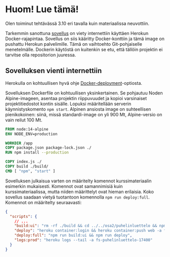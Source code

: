 # Huom! Lue tämä!

Olen toiminut tehtävässä 3.10 eri tavalla kuin materiaalissa neuvottiin.

Tarkemmin sanottuna [sovellus](https://fs-puhelinluettelo-17400.herokuapp.com/) on viety internettiin käyttäen Herokun Docker-rajapintaa. Sovellus on siis kääritty Docker-konttiin ja tämä image on pushattu Herokun palvelimille. Tämä on vaihtoehto Git-pohjaiselle menetelmälle. Dockerin käytöstä on kuitenkin se etu, että tällöin projektin ei tarvitse olla repositorion juuressa.

## Sovelluksen vienti internettiin

Herokulla on kohtuullisen hyvä ohje [Docker-deployment](https://devcenter.heroku.com/articles/container-registry-and-runtime)-optiosta.

Sovelluksen Dockerfile on kohtuullisen yksinkertainen. Se pohjautuu Noden Alpine-imageen, asentaa projektin riippuvuudet ja kopioi varsinaiset projektitiedostot kontin sisälle. Lopuksi määritellään serverin käynnistyskomento ```npm start```. Alpinen ansiosta image on suhteellisen pienikokoinen: siinä, missä standardi-image on yli 900 Mt, Alpine-versio on vain reilut 100 Mt.

```Dockerfile
FROM node:14-alpine
ENV NODE_ENV=production

WORKDIR /app
COPY package.json package-lock.json ./
RUN npm install --production

COPY index.js ./
COPY build ./build/
CMD [ "npm", "start" ]
```

Sovelluksen julkaisua varten on määritelty komennot kurssimateriaalin esimerkin mukaisesti. Komennot ovat samannimisiä kuin kurssimateriaalissa, mutta niiden määrittelyt ovat hieman erilaisia. Koko sovellus saadaan vietyä tuotantoon komennolla ```npm run deploy:full```. Komennot on määritelty seuraavasti:

```JSON
{
  "scripts": {
    // ...
    "build:ui": "rm -rf ./build && cd ../../osa2/puhelinluettelo && npm run build --prod && cp -r build ../../osa3/puhelinluettelon-backend/",
    "deploy": "heroku container:login && heroku container:push web -a fs-puhelinluettelo-17400 && heroku container:release web -a fs-puhelinluettelo-17400",
    "deploy:full": "npm run build:ui && npm run deploy",
    "logs:prod": "heroku logs --tail -a fs-puhelinluettelo-17400"
  }
}
```
